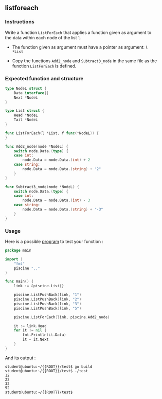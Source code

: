## listforeach

### Instructions

Write a function `ListForEach` that applies a function given as argument to the data within each node of the list `l`.

-   The function given as argument must have a pointer as argument: `l *List`

-   Copy the functions `Add2_node` and `Subtract3_node` in the same file as the function `ListForEach` is defined.

### Expected function and structure

```go
type NodeL struct {
	Data interface{}
	Next *NodeL
}

type List struct {
	Head *NodeL
	Tail *NodeL
}

func ListForEach(l *List, f func(*NodeL)) {
}

func Add2_node(node *NodeL) {
	switch node.Data.(type) {
	case int:
		node.Data = node.Data.(int) + 2
	case string:
		node.Data = node.Data.(string) + "2"
	}
}

func Subtract3_node(node *NodeL) {
	switch node.Data.(type) {
	case int:
		node.Data = node.Data.(int) - 3
	case string:
		node.Data = node.Data.(string) + "-3"
	}
}
```

### Usage

Here is a possible [program](TODO-LINK) to test your function :

```go
package main

import (
	"fmt"
	piscine ".."
)

func main() {
	link := &piscine.List{}

	piscine.ListPushBack(link, "1")
	piscine.ListPushBack(link, "2")
	piscine.ListPushBack(link, "3")
	piscine.ListPushBack(link, "5")

	piscine.ListForEach(link, piscine.Add2_node)

	it := link.Head
	for it != nil {
		fmt.Println(it.Data)
		it = it.Next
	}
}
```

And its output :

```console
student@ubuntu:~/{{ROOT}}/test$ go build
student@ubuntu:~/{{ROOT}}/test$ ./test
12
22
32
52
student@ubuntu:~/{{ROOT}}/test$
```
